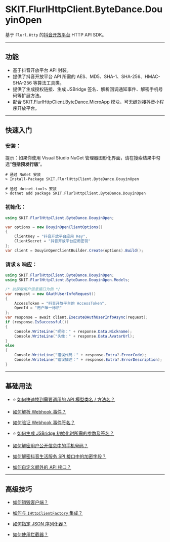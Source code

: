 ﻿# SKIT.FlurlHttpClient.ByteDance.DouyinOpen

基于 `Flurl.Http` 的[抖音开放平台](https://open.douyin.com/platform) HTTP API SDK。

---

## 功能

-   基于抖音开放平台 API 封装。
-   提供了抖音开放平台 API 所需的 AES、MD5、SHA-1、SHA-256、HMAC-SHA-256 等算法工具类。
-   提供了生成授权链接、生成 JSBridge 签名、解析回调通知事件、解密手机号码等扩展方法。
-   配合 [SKIT.FlurlHttpClient.ByteDance.MicroApp](../MicroApp/README.md) 模块，可无缝对接抖音小程序开放平台。

---

## 快速入门

### 安装：

提示：如果你使用 Visual Studio NuGet 管理器图形化界面，请在搜索结果中勾选“**包括预发行版**”。

```shell
# 通过 NuGet 安装
> Install-Package SKIT.FlurlHttpClient.ByteDance.DouyinOpen

# 通过 dotnet-tools 安装
> dotnet add package SKIT.FlurlHttpClient.ByteDance.DouyinOpen
```

### 初始化：

```csharp
using SKIT.FlurlHttpClient.ByteDance.DouyinOpen;

var options = new DouyinOpenClientOptions()
{
    ClientKey = "抖音开放平台应用 Key",
    ClientSecret = "抖音开放平台应用密钥"
};
var client = DouyinOpenClientBuilder.Create(options).Build();
```

### 请求 & 响应：

```csharp
using SKIT.FlurlHttpClient.ByteDance.DouyinOpen;
using SKIT.FlurlHttpClient.ByteDance.DouyinOpen.Models;

/* 以获取用户信息接口为例 */
var request = new OAuthUserInfoRequest()
{
    AccessToken = "抖音开放平台的 AccessToken",
    OpenId = "用户唯一标识"
};
var response = await client.ExecuteOAuthUserInfoAsync(request);
if (response.IsSuccessful())
{
    Console.WriteLine("昵称：" + response.Data.Nickname);
    Console.WriteLine("头像：" + response.Data.AvatarUrl);
}
else
{
    Console.WriteLine("错误代码：" + response.Extra?.ErrorCode);
    Console.WriteLine("错误描述：" + response.Extra?.ErrorDescription);
}
```

---

## 基础用法

-   ⭐ [如何快速找到需要调用的 API 模型类名 / 方法名？](./Basic_ModelDefinition.md)

-   [如何解析 Webhook 事件？](./Basic_EventDeserialization.md)

-   [如何验证 Webhook 事件签名？](./Basic_EventSignatureVerification.md)

-   ⭐ [如何生成 JSBridge 初始化时所需的参数及签名？](./Basic_Parameters.md)

-   [如何解密用户公开信息中的手机号码？](./Basic_MobileNumberDecryption.md)

-   [如何解密抖音生活服务 SPI 接口中的加密字段？](./Basic_GoodLifeSPIDecryption.md)

-   [如何自定义额外的 API 接口？](./Basic_Extensions.md)

---

## 高级技巧

-   [如何销毁客户端？](./Advanced_Dispose.md)

-   [如何与 `IHttpClientFactory` 集成？](./Advanced_IHttpClientFactory.md)

-   [如何指定 JSON 序列化器？](./Advanced_JsonSerializer.md)

-   [如何使用拦截器？](./Advanced_Interceptor.md)
